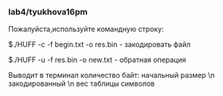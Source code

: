 ### lab4/tyukhova16pm
Пожалуйста,используйте командную строку:

$./HUFF -c -f begin.txt -o res.bin - закодировать файл

$./HUFF -u -f res.bin -o new.txt - обратная операция

Выводит в терминал количество байт: начальный размер \n закодированный \n вес таблицы символов 
